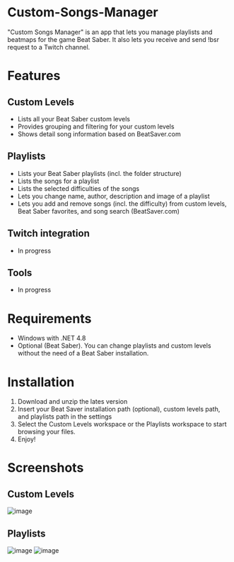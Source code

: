 # Custom-Songs-Manager
"Custom Songs Manager" is an app that lets you manage playlists and beatmaps for the game Beat Saber. It also lets you receive and send !bsr request to a Twitch channel.
# Features
## Custom Levels
- Lists all your Beat Saber custom levels
- Provides grouping and filtering for your custom levels
- Shows detail song information based on BeatSaver.com
## Playlists
- Lists your Beat Saber playlists (incl. the folder structure)
- Lists the songs for a playlist
- Lists the selected difficulties of the songs
- Lets you change name, author, description and image of a playlist
- Lets you add and remove songs (incl. the difficulty) from custom levels, Beat Saber favorites, and song search (BeatSaver.com)
## Twitch integration
- In progress
## Tools
- In progress

# Requirements
- Windows with .NET 4.8
- Optional (Beat Saber). You can change playlists and custom levels without the need of a Beat Saber installation.
# Installation
1. Download and unzip the lates version
2. Insert your Beat Saver installation path (optional), custom levels path, and playlists path in the settings
3. Select the Custom Levels workspace or the Playlists workspace to start browsing your files.
4. Enjoy!
# Screenshots
## Custom Levels
![image](https://user-images.githubusercontent.com/65510170/171868905-56513f9d-04fd-4eab-9071-7e96beb3dfdd.png)
## Playlists
![image](https://user-images.githubusercontent.com/65510170/171869191-bc9ec386-203e-408d-8733-a8bff173e0e4.png)
![image](https://user-images.githubusercontent.com/65510170/171869447-81987f35-d673-4fa4-9f9d-81fc57531087.png)
